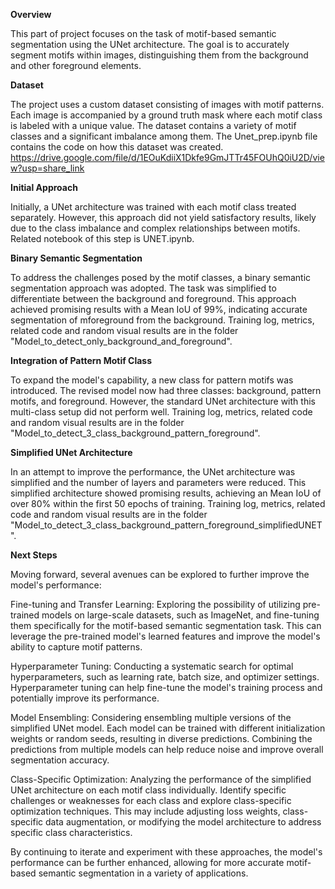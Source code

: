 **Overview**

This part of project focuses on the task of motif-based semantic segmentation using the UNet architecture. The goal is to accurately segment motifs within images, distinguishing them from the background and other foreground elements.

**Dataset**

The project uses a custom dataset consisting of images with motif patterns. Each image is accompanied by a ground truth mask where each motif class is labeled with a unique value. The dataset contains a variety of motif classes and a significant imbalance among them.
The Unet_prep.ipynb file contains the code on how this dataset was created. 
https://drive.google.com/file/d/1EOuKdiiX1Dkfe9GmJTTr45FOUhQ0iU2D/view?usp=share_link

**Initial Approach**

Initially, a UNet architecture was trained with each motif class treated separately. However, this approach did not yield satisfactory results, likely due to the class imbalance and complex relationships between motifs.
Related notebook of this step is UNET.ipynb.

**Binary Semantic Segmentation**

To address the challenges posed by the motif classes, a binary semantic segmentation approach was adopted. The task was simplified to differentiate between the background and foreground. This approach achieved promising results with a Mean IoU of 99%, indicating accurate segmentation of mforeground from the background.
Training log, metrics, related code and  random visual results are in the folder "Model_to_detect_only_background_and_foreground".

**Integration of Pattern Motif Class**

To expand the model's capability, a new class for pattern motifs was introduced. The revised model now had three classes: background, pattern motifs, and foreground. However, the standard UNet architecture with this multi-class setup did not perform well.
Training log, metrics, related code and  random visual results are in the folder "Model_to_detect_3_class_background_pattern_foreground".

**Simplified UNet Architecture**

In an attempt to improve the performance, the UNet architecture was simplified and the number of layers and parameters were reduced. This simplified architecture showed promising results, achieving an Mean IoU of over 80% within the first 50 epochs of training.
Training log, metrics, related code and  random visual results are in the folder "Model_to_detect_3_class_background_pattern_foreground_simplifiedUNET".

**Next Steps**

Moving forward, several avenues can be explored to further improve the model's performance:

Fine-tuning and Transfer Learning: Exploring the possibility of utilizing pre-trained models on large-scale datasets, such as ImageNet, and fine-tuning them specifically for the motif-based semantic segmentation task. This can leverage the pre-trained model's learned features and improve the model's ability to capture motif patterns.

Hyperparameter Tuning: Conducting a systematic search for optimal hyperparameters, such as learning rate, batch size, and optimizer settings. Hyperparameter tuning can help fine-tune the model's training process and potentially improve its performance.

Model Ensembling: Considering ensembling multiple versions of the simplified UNet model. Each model can be trained with different initialization weights or random seeds, resulting in diverse predictions. Combining the predictions from multiple models can help reduce noise and improve overall segmentation accuracy.

Class-Specific Optimization: Analyzing the performance of the simplified UNet architecture on each motif class individually. Identify specific challenges or weaknesses for each class and explore class-specific optimization techniques. This may include adjusting loss weights, class-specific data augmentation, or modifying the model architecture to address specific class characteristics.

By continuing to iterate and experiment with these approaches, the model's performance can be further enhanced, allowing for more accurate motif-based semantic segmentation in a variety of applications.
